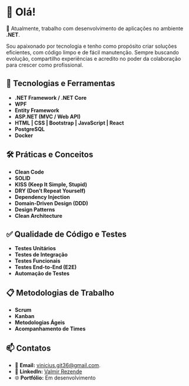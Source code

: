 # 👋 Olá!

🎯 Atualmente, trabalho com desenvolvimento de aplicações no ambiente **.NET**.

Sou apaixonado por tecnologia e tenho como propósito criar soluções eficientes, com código limpo e de fácil manutenção. Sempre buscando evolução, compartilho experiências e acredito no poder da colaboração para crescer como profissional.

## 🚀 Tecnologias e Ferramentas
- **.NET Framework / .NET Core**
- **WPF**  
- **Entity Framework**
- **ASP.NET (MVC / Web API)**
- **HTML | CSS | Bootstrap | JavaScript | React**
- **PostgreSQL**
- **Docker**

## 🛠️ Práticas e Conceitos
- **Clean Code**  
- **SOLID**  
- **KISS (Keep It Simple, Stupid)**  
- **DRY (Don’t Repeat Yourself)**  
- **Dependency Injection**  
- **Domain-Driven Design (DDD)**  
- **Design Patterns**  
- **Clean Architecture**

## ✅ Qualidade de Código e Testes
- **Testes Unitários**  
- **Testes de Integração**  
- **Testes Funcionais**  
- **Testes End-to-End (E2E)**  
- **Automação de Testes**

## 📋 Metodologias de Trabalho
- **Scrum**  
- **Kanban**  
- **Metodologias Ágeis**  
- **Acompanhamento de Times**  


## 📫 Contatos

- 📧 **Email:** vinicius.git36@gmail.com.
- 💼 **LinkedIn:** [Valmir Rezende](www.linkedin.com/in/valmir-rezende-3a33a7235)  
- 🌐 **Portfólio:** Em desenvolvimento

